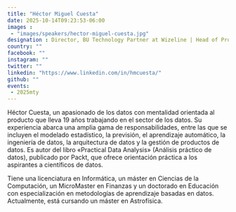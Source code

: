 ```yaml
---
title: "Héctor Miguel Cuesta"
date: 2025-10-14T09:23:53-06:00
images : 
 - "images/speakers/hector-miguel-cuesta.jpg"
designation : Director, BU Technology Partner at Wizeline | Head of Product | Author at Packt | Banking & FinTech | Data Science & AI Leader | PhD in Education |
country: ""
facebook: ""
instagram: ""
twitter: ""
linkedin: "https://www.linkedin.com/in/hmcuesta/"
github: ""
events: 
 - 2025mty
---
```


Héctor Cuesta, un apasionado de los datos con mentalidad orientada al producto que lleva 19 años trabajando en el sector de los datos. Su experiencia abarca una amplia gama de responsabilidades, entre las que se incluyen el modelado estadístico, la previsión, el aprendizaje automático, la ingeniería de datos, la arquitectura de datos y la gestión de productos de datos. Es autor del libro «Practical Data Analysis» (Análisis práctico de datos), publicado por Packt, que ofrece orientación práctica a los aspirantes a científicos de datos.

Tiene una licenciatura en Informática, un máster en Ciencias de la Computación, un MicroMaster en Finanzas y un doctorado en Educación con especialización en metodologías de aprendizaje basadas en datos. Actualmente, está cursando un máster en Astrofísica. 